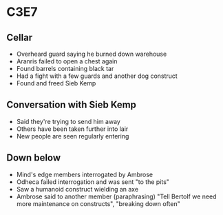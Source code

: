# C3E7

## Cellar
- Overheard guard saying he burned down warehouse
- Aranris failed to open a chest again
- Found barrels containing black tar
- Had a fight with a few guards and another dog construct
- Found and freed Sieb Kemp

## Conversation with Sieb Kemp
- Said they're trying to send him away
- Others have been taken further into lair
- New people are seen regularly entering

## Down below
- Mind's edge members interrogated by Ambrose
- Odheca failed interrogation and was sent "to the pits"
- Saw a humanoid construct wielding an axe
- Ambrose said to another member (paraphrasing) "Tell Bertolf we need more maintenance on constructs", "breaking down often"